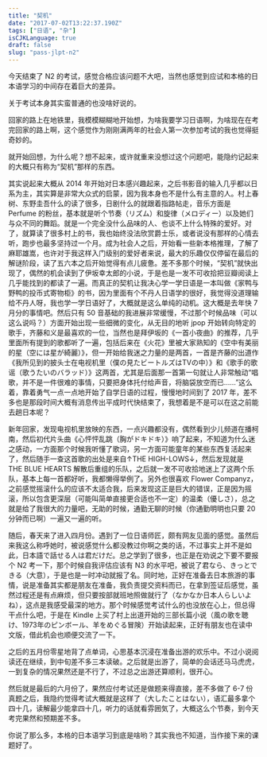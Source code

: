 ```yaml
---
title: "契机"
date: "2017-07-02T13:22:37.190Z"
tags: ["日语", "杂"]
isCJKLanguage: true
draft: false
slug: "pass-jlpt-n2"
---
```


今天结束了 N2 的考试，感觉合格应该问题不大吧，当然也感觉到应试和本格的日本语学习的中间存在着巨大的差异。

关于考试本身其实蛮普通的也没啥好说的。

回家的路上在地铁里，我模模糊糊地开始想，为啥我要学习日语啊，为啥现在在考完回家的路上啊，这个感觉作为刚刚满两年的社会人第一次参加考试的我也觉得挺奇妙的。

就开始回想，为什么呢？想不起来，或许就重来没想过这个问题吧，能隐约记起来的大概只有称为“契机”那样的东西。

其实说起来大概从 2014 年开始对日本感兴趣起来，之后书影音的输入几乎都以日系为主，其实算是非常大众式的启蒙，因为我本身也不是什么有主意的人。村上春树、东野圭吾什么的读了很多，日剧什么的就跟着指路帖走，音乐方面是 Perfume 的粉丝，基本就是听个节奏（リズム）和旋律（メロディー）以及她们与众不同的舞蹈。就是一个完全没什么品味的人、也谈不上什么特殊的爱好。对了，就算读了很多村上的书，我也始终没法欣赏爵士乐，或者说没有那样的心情去听，跑步也最多坚持过一个月。成为社会人之后，开始看一些新本格推理，了解了麻耶雄嵩，也许对于我这样入门级别的爱好者来说，最大的乐趣仅仅停留在最后的解谜阶段，读了五六本之后开始觉得有点儿疲惫。差不多那个时候，“契机”就快出现了，偶然的机会读到了伊坂幸太郎的小说，于是也是一发不可收拾把豆瓣阅读上几乎能找到的都读了一遍。而真正的契机让我决心学一学日语是一本叫做《家鸭与野鸭的投币式寄物柜》的书，因为里面有个不丹人日语学的很好，我觉得没道理输给不丹人呀，我也学一学日语好了，大概就是这么单纯的动机。这大概是去年快 7 月分的事情吧。然后只有 50 音基础的我进展非常缓慢，不过那个时候品味（可以这么说吗？）方面开始出现一些细微的变化，从无目的地听 jpop 开始转向特定的歌手，齐藤和义是最喜欢的一位，当然也是拜伊坂的《一首小夜曲》的推荐，几乎里面所有提到的歌都听了一遍，包括后来在《火花》里被大家熟知的《空中有美丽的星（空には星が綺麗）》，但一开始给我迷之力量的是两首，一首是齐藤的出道作《我所见到的披头士在电视机里（僕の見たビートルズはTVの中）》和《歌手的歌谣（歌うたいのバラッド）》这两首，尤其是后面那一首第一句就让人非常触动“唱歌，并不是一件很难的事情，只要把身体托付给声音，将脑袋放空而已……”这么着，靠着勇气一点一点地开始了自学日语的过程，慢慢地时间到了 2017 年，差不多也是那段时间大概有消息传出平成时代快结束了，我想着是不是可以在这之前能去趟日本呢？

新年回家，发现电视机里放映的东西，一点兴趣都没有，偶然看到少儿频道在播柯南，然后初代片头曲《心怦怦乱跳（胸がドキドキ）》响了起来，不知道为什么迷之感动，一方面那个时候我听懂了歌词，另一方面可能童年的某些东西复活起来了，然后随手一查这首歌的出处是来自↑THE HIGH-LOWS↓，然后发现就是 THE BLUE HEARTS 解散后重组的乐队，之后就一发不可收拾地迷上了这两个乐队，基本上每一首都好听，我都懒得举例了。另外也很喜欢 Flower Companyz，之前感觉摇滚什么的应该不太适合我，后来发现这正是巨大的错误，正是因为摇滚，所以包含更深层（可能叫简单直接更合适也不一定）的温柔（優しさ），总之就是给了我很大的力量吧，无助的时候，通勤无聊的时候（你通勤明明也只要 20 分钟而已啊）一遍又一遍的听。

随后，春天来了进入四月份。遇到了一位日语师匠，颇有网友见面的感觉。虽然后来我这么称呼她时，被说感觉什么都没教过你啊之类的话，不过事实上并不是如此，日本語で話せる人は君だけだ。总之学到了很多，也正是在劝说之下要不要报个 N2 考一下，那个时候自我评估应该有 N3 的水平吧，被说了君なら、きっとできる（大意），于是也是一时冲动就报了名。同时地，正好在准备去日本旅游的事情，说是准备其实都是朋友在准备，我负责提交资料而已，在拿到签证后感觉，虽然过程还是有点麻烦，但只要按部就班地照做就行了（なかなか日本人らしいよね），这点是我感受最深的地方。那个时候感觉考试什么的也没放在心上，但总得干点什么吧，于是在 Kindle 上买了村上出道开始的三部长篇小说（風の歌を聴け、1973年のピンボール、羊をめぐる冒険）开始读起来，正好有朋友也在读中文版，借此机会也顺便交流了一下。

之后的五月份零星地背了点单词，心思基本沉浸在准备出游的欢乐中。不过小说阅读还在继续，到中旬差不多三本读破。之后就是出游了，简单的会话还马马虎虎，一到复杂的情况果然还是不行了，不过总之出游还算顺利，很开心。

然后就是最后的六月份了，果然应付考试还是做题来得直接，差不多做了 6-7 份真题之后，我隐约觉得考试大概就是这样了（大したことはない），语汇最多拿个四十几，读解最少能拿四十几，听力的话就看雰囲気了，大概这么个节奏，到今天考完果然和预期差不多。

你说了那么多，本格的日本语学习到底是啥哟？其实我也不知道，当作接下来的课题好了。
